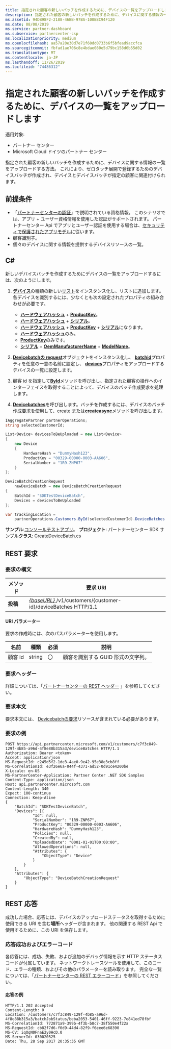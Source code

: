```yaml
---
title: 指定された顧客の新しいバッチを作成するために、デバイスの一覧をアップロードします
description: 指定された顧客の新しいバッチを作成するために、デバイスに関する情報の一覧をアップロードする方法。 これにより、ゼロタッチ展開で登録するためのデバイスバッチが作成され、デバイスとデバイスバッチが指定の顧客に関連付けられます。
ms.assetid: 94DB98F2-2188-46BB-97BA-100B8C94F120
ms.date: 08/08/2019
ms.service: partner-dashboard
ms.subservice: partnercenter-csp
ms.localizationpriority: medium
ms.openlocfilehash: aa57a20e30d7e71f60dd0733b6f5bfead9accfca
ms.sourcegitcommit: fbfad1ae706c8e4bdae080e5d79bc158d6b55d02
ms.translationtype: MT
ms.contentlocale: ja-JP
ms.lasthandoff: 11/26/2019
ms.locfileid: "74486312"
---
```

# <a name="upload-a-list-of-devices-to-create-a-new-batch-for-the-specified-customer"></a>指定された顧客の新しいバッチを作成するために、デバイスの一覧をアップロードします

適用対象:

- パートナー センター
- Microsoft Cloud ドイツのパートナー センター

指定された顧客の新しいバッチを作成するために、デバイスに関する情報の一覧をアップロードする方法。 これにより、ゼロタッチ展開で登録するためのデバイスバッチが作成され、デバイスとデバイスバッチが指定の顧客に関連付けられます。

## <a name="prerequisites"></a>前提条件

- 「[パートナーセンターの認証](partner-center-authentication.md)」で説明されている資格情報。 このシナリオでは、アプリ + ユーザー資格情報を使用した認証がサポートされます。 パートナーセンター Api でアプリとユーザー認証を使用する場合は、[セキュリティで保護されたアプリモデル](enable-secure-app-model.md)に従います。
- 顧客識別子。
- 個々のデバイスに関する情報を提供するデバイスリソースの一覧。

## <a name="c"></a>C\#

新しいデバイスバッチを作成するためにデバイスの一覧をアップロードするには、次のようにします。

1. [**デバイス**](https://docs.microsoft.com/dotnet/api/microsoft.store.partnercenter.models.devicesdeployment.device)の種類の新しい[リスト](https://docs.microsoft.com/dotnet/api/system.collections.generic.list-1)をインスタンス化し、リストに追加します。 各デバイスを識別するには、少なくとも次の設定されたプロパティの組み合わせが必要です。

    - [**ハードウェアハッシュ**](https://docs.microsoft.com/dotnet/api/microsoft.store.partnercenter.models.devicesdeployment.device.hardwarehash) + [**ProductKey**](https://docs.microsoft.com/dotnet/api/microsoft.store.partnercenter.models.devicesdeployment.device.productkey)。
    - [**ハードウェアハッシュ**](https://docs.microsoft.com/dotnet/api/microsoft.store.partnercenter.models.devicesdeployment.device.hardwarehash) + [**シリアル**](https://docs.microsoft.com/dotnet/api/microsoft.store.partnercenter.models.devicesdeployment.device.serialnumber)。
    - [**ハードウェアハッシュ**](https://docs.microsoft.com/dotnet/api/microsoft.store.partnercenter.models.devicesdeployment.device.hardwarehash) + [**ProductKey**](https://docs.microsoft.com/dotnet/api/microsoft.store.partnercenter.models.devicesdeployment.device.productkey) + [**シリアル**](https://docs.microsoft.com/dotnet/api/microsoft.store.partnercenter.models.devicesdeployment.device.serialnumber)になります。
    - [**ハードウェアハッシュ**](https://docs.microsoft.com/dotnet/api/microsoft.store.partnercenter.models.devicesdeployment.device.hardwarehash)のみ。
    - [**ProductKey**](https://docs.microsoft.com/dotnet/api/microsoft.store.partnercenter.models.devicesdeployment.device.productkey)のみです。
    - [**シリアル**](https://docs.microsoft.com/dotnet/api/microsoft.store.partnercenter.models.devicesdeployment.device.serialnumber) + [**OemManufacturerName**](https://docs.microsoft.com/dotnet/api/microsoft.store.partnercenter.models.devicesdeployment.device.oemmanufacturername) + [**ModelName**](https://docs.microsoft.com/dotnet/api/microsoft.store.partnercenter.models.devicesdeployment.device.modelname)。

2. [**Devicebatchの request**](https://docs.microsoft.com/dotnet/api/microsoft.store.partnercenter.models.devicesdeployment.devicebatchcreationrequest)オブジェクトをインスタンス化し、 [**batchid**](https://docs.microsoft.com/dotnet/api/microsoft.store.partnercenter.models.devicesdeployment.devicebatchcreationrequest.batchid)プロパティを任意の一意の名前に設定し、 [**devices**](https://docs.microsoft.com/dotnet/api/microsoft.store.partnercenter.models.devicesdeployment.devicebatchcreationrequest.devices)プロパティをアップロードするデバイスの一覧に設定します。

3. 顧客 id を指定して[**ById**](https://docs.microsoft.com/dotnet/api/microsoft.store.partnercenter.customers.icustomercollection.byid)メソッドを呼び出し、指定された顧客の操作へのインターフェイスを取得することによって、デバイスのバッチ作成要求を処理します。

4. [**Devicebatches**](https://docs.microsoft.com/dotnet/api/microsoft.store.partnercenter.devicesdeployment.idevicesbatchcollection)を呼び出します。バッチを作成するには、デバイスのバッチ作成要求を使用して、create または[**createasync**](https://docs.microsoft.com/dotnet/api/microsoft.store.partnercenter.devicesdeployment.idevicesbatchcollection)メソッドを呼び出します。

```csharp
IAggregatePartner partnerOperations;
string selectedCustomerId;

List<Device> devicesToBeUploaded = new List<Device>
{
    new Device
    {
        HardwareHash = "DummyHash123",
        ProductKey = "00329-00000-0003-AA606",
        SerialNumber = "1R9-ZNP67"
    }
};

DeviceBatchCreationRequest
    newDeviceBatch = new DeviceBatchCreationRequest
{
    BatchId = "SDKTestDeviceBatch",
    Devices = devicesToBeUploaded
};

var trackingLocation =
    partnerOperations.Customers.ById(selectedCustomerId).DeviceBatches.Create(newDeviceBatch);
```

**サンプル**:[コンソールテストアプリ](console-test-app.md)。 **プロジェクト**: パートナーセンター SDK サンプル**クラス**: CreateDeviceBatch.cs

## <a name="rest-request"></a>REST 要求

### <a name="request-syntax"></a>要求の構文

| メソッド   | 要求 URI                                                                                   |
|----------|-----------------------------------------------------------------------------------------------|
| **投稿** | [ *{baseURL}* ](partner-center-rest-urls.md)/v1/customers/{customer-id}/deviceBatches HTTP/1.1 |

#### <a name="uri-parameter"></a>URI パラメーター

要求の作成時には、次のパスパラメーターを使用します。

| 名前        | 種類   | 必須 | 説明                                           |
|-------------|--------|----------|-------------------------------------------------------|
| 顧客 id | string | 〇      | 顧客を識別する GUID 形式の文字列。 |

### <a name="request-headers"></a>要求ヘッダー

詳細については、「[パートナーセンターの REST ヘッダー](headers.md) 」を参照してください。

### <a name="request-body"></a>要求本文

要求本文には、 [Devicebatchの要求](device-deployment-resources.md#devicebatchcreationrequest)リソースが含まれている必要があります。

### <a name="request-example"></a>要求の例

```http
POST https://api.partnercenter.microsoft.com/v1/customers/c7f3c849-129f-4b85-a96d-4f8e88b315a3/deviceBatches HTTP/1.1
Authorization: Bearer <token>
Accept: application/json
MS-RequestId: c245d5f2-1de3-4ae0-9e42-95e38e3cb8ff
MS-CorrelationId: e3f26e6a-044f-4371-ad52-0d91ce4200be
X-Locale: en-US
MS-PartnerCenter-Application: Partner Center .NET SDK Samples
Content-Type: application/json
Host: api.partnercenter.microsoft.com
Content-Length: 340
Expect: 100-continue
Connection: Keep-Alive
{
    "BatchId": "SDKTestDeviceBatch",
    "Devices": [{
            "Id": null,
            "SerialNumber": "1R9-ZNP67",
            "ProductKey": "00329-00000-0003-AA606",
            "HardwareHash": "DummyHash123",
            "Policies": null,
            "CreatedBy": null,
            "UploadedDate": "0001-01-01T00:00:00",
            "AllowedOperations": null,
            "Attributes": {
                "ObjectType": "Device"
            }
        }
    ],
    "Attributes": {
        "ObjectType": "DeviceBatchCreationRequest"
    }
}
```

## <a name="rest-response"></a>REST 応答

成功した場合、応答には、デバイスのアップロードステータスを取得するために使用できる URI を含む**場所**ヘッダーが含まれます。 他の関連する REST Api で使用するために、この URI を保存します。

### <a name="response-success-and-error-codes"></a>応答成功およびエラーコード

各応答には、成功、失敗、および追加のデバッグ情報を示す HTTP ステータスコードが付属しています。 ネットワークトレースツールを使用して、このコード、エラーの種類、およびその他のパラメーターを読み取ります。 完全な一覧については、「[パートナーセンターの REST エラーコード](error-codes.md)」を参照してください。

#### <a name="response-example"></a>応答の例

```http
HTTP/1.1 202 Accepted
Content-Length: 0
Location: /customers/c7f3c849-129f-4b85-a96d-4f8e88b315a3/batchJobStatus/beba2053-5401-46ff-9223-7e841ed78fbf
MS-CorrelationId: 772871a9-399b-4f3b-b8c7-38f550e4f22a
MS-RequestId: cb82f7d6-f0d9-44d4-82f9-f6eee6e68390
MS-CV: iqOqN0FnaE2y0HcD.0
MS-ServerId: 030020525
Date: Thu, 28 Sep 2017 20:35:35 GMT
```

